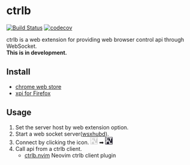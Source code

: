 # ctrlb

[![Build Status](https://travis-ci.org/notomo/ctrlb.svg?branch=master)](https://travis-ci.org/notomo/ctrlb)
[![codecov](https://codecov.io/gh/notomo/ctrlb/branch/master/graph/badge.svg)](https://codecov.io/gh/notomo/ctrlb)

ctrlb is a web extension for providing web browser control api through WebSocket.  
**This is in development.**

## Install
- [chrome web store](https://chrome.google.com/webstore/detail/ctrlb/ppeimjidflleifdpgigjikmgmidmmnoh?hl=ja&gl=JP)
- [xpi for Firefox](https://github.com/notomo/ctrlb/releases)

## Usage
1. Set the server host by web extension option.
2. Start a web socket server([wsxhubd](https://github.com/notomo/wsxhub)).
3. Connect by clicking the icon. ![disabled icon](./src/images/icon-19-gray.png) ➡ ![enabled icon](./src/images/icon-19.png)
4. Call api from a ctrlb client.
    - [ctrlb.nvim](https://github.com/notomo/ctrlb.nvim) Neovim ctrlb client plugin
